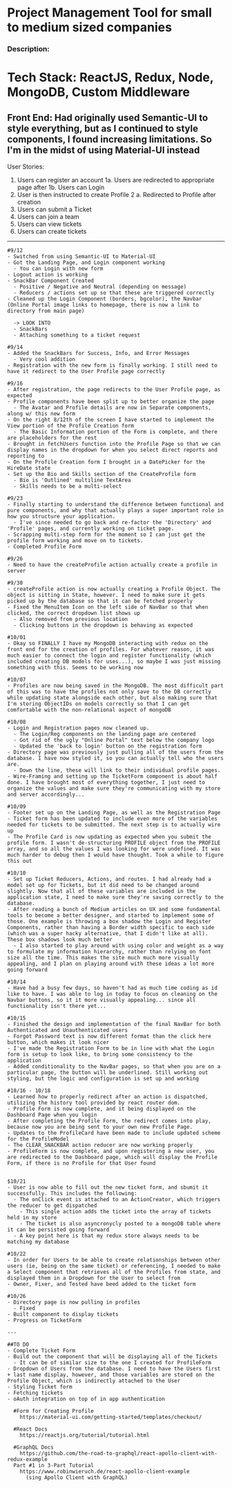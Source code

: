 # Project Management Tool for small to medium sized companies

### Description:

# Tech Stack: ReactJS, Redux, Node, MongoDB, Custom Middleware

## Front End: Had originally used Semantic-UI to style everything, but as I continued to style components, I found increasing limitations. So I'm in the midst of using Material-UI instead

User Stories:

1. Users can register an account
   1a. Users are redirected to appropriate page after
   1b. Users can Login
2. User is then instructed to create Profile
   2 a. Redirected to Profile after creation
3. Users can submit a Ticket
4. Users can join a team
5. Users can view tickets
6. Users can create tickets

---

    #9/12
    - Switched from using Semantic-UI to Material-UI
    - Got the Landing Page, and Login component working
      - You can Login with new form
    - Logout action is working
    - SnackBar Component Created
      - Positive / Negative and Neutral (depending on message)
      - Reducers / actions set up so that these are triggered correctly
    - Cleaned up the Login Component (borders, bgcolor), the Navbar (Online Portal image links to homepage, there is now a link to directory from main page)

      -> LOOK INTO
      - SnackBars
      - Attaching something to a ticket request

    #9/14
    - Added the SnackBars for Success, Info, and Error Messages
      - Very cool addition
    - Registration with the new form is finally working. I still need to have it redirect to the User Profile page correctly

    #9/16
    - After registration, the page redirects to the User Profile page, as expected
    - Profile components have been split up to better organize the page
      - The Avatar and Profile details are now in Separate components, along w/ this new form
    - On the right 8/12th of the screen I have started to implement the View portion of the Profile Creation form
      - The Basic Information portion of the Form is complete, and there are placeholders for the rest
    - Brought in fetchUsers function into the Profile Page so that we can display names in the dropdown for when you select direct reports and reporting to
    - On the Profile Creation form I brought in a DatePicker for the HireDate state
    - Set up the Bio and Skills section of the CreateProfile form
      - Bio is 'Outlined' multiline TextArea
      - Skills needs to be a multi-select

    #9/23
    - Finally starting to understand the difference between functional and pure components, and why that actually plays a super important role in how you structure your application.
      - I've since needed to go back and re-factor the 'Directory' and 'Profile' pages, and currently working on ticket page.
    - Scrapping multi-step form for the moment so I can just get the profile form working and move on to tickets.
    - Completed Profile Form

    #9/26
    - Need to have the createProfile action actually create a profile in server

    #9/30
    - createProfile action is now actually creating a Profile Object. The object is sitting in State, however. I need to make sure it gets picked up by the database so that it can be fetched properly
    - Fixed the MenuItem Icon on the left side of NavBar so that when clicked, the correct dropdown list shows up
      - Also removed from previous location
      - Clicking buttons in the dropdown is behaving as expected

    #10/01
    - Okay so FINALLY I have my MongoDB interacting with redux on the front end for the creation of profiles. For whatever reason, it was much easier to connect the login and register functionality (which included creating DB models for uses...), so maybe I was just missing something with this. Seems to be working now

    #10/07
    - Profiles are now being saved in the MongoDB. The most difficult part of this was to have the profiles not only save to the DB correctly while updating state alongside each other, but also making sure that I'm storing ObjectIDs on models correctly so that I can get comfortable with the non-relational aspect of mongoDB

    #10/08
    - Login and Registration pages now cleaned up.
      - The Login/Reg components on the landing page are centered
      - Got rid of the ugly "Online Portal" text below the company logo
      - Updated the 'back to login' button on the registration form
    - Directory page was previously just pulling all of the users from the database. I have now styled it, so you can actually tell who the users are.
      - Down the line, these will link to their individual profile pages.
    - Wire-Framing and setting up the TicketForm component is about half done. I have brought most of everything together, I just need to organize the values and make sure they're communicating with my store and server accordingly...

    #10/09
    - Footer set up on the Landing Page, as well as the Registration Page
    - Ticket form has been updated to include even more of the variables needed for tickets to be submitted. The next step is to actually wire up
    - The Profile Card is now updating as expected when you submit the profile form. I wasn't de-structuring PROFILE object from the PROFILE array, and so all the values I was looking for were undefined. It was much harder to debug then I would have thought. Took a while to figure this out

    #10/10
    - Set up Ticket Reducers, Actions, and routes. I had already had a model set up for Tickets, but it did need to be changed around slightly. Now that all of these variables are included in the application state, I need to make sure they're saving correctly to the database.
    - After reading a bunch of Medium articles on UX and some fundamental tools to become a better designer, and started to implement some of those. One example is throwing a box shadow the Login and Register Components, rather than having a Border width specific to each side (which was a super hacky alternative, that I didn't like at all). These box shadows look much better
      - I also started to play around with using color and weight as a way to formulate my information hierarchy, rather than relying on font size all the time. This makes the site much much more visually appealing, and I plan on playing around with these ideas a lot more going forward

    #10/14
    - Have had a busy few days, so haven't had as much time coding as id like to have. I was able to log in today to focus on cleaning on the Navbar buttons, so it it more visually appealing... since all functionality isn't there yet...

    #10/15
    - Finished the design and implementation of the final NavBar for both Authenticated and Unauthenticated users
    - Forgot Password text is now different format than the click here button, which makes it look nicer
    - I've made the Registration Form to be in line with what the Login form is setup to look like, to bring some consistency to the application
    - Added conditionality to the NavBar pages, so that when you are on a particular page, the button will be underlined. Still working out styling, but the logic and configuration is set up and working

    #10/16 - 10/18
    - Learned how to properly redirect after an action is dispatched, utilizing the history tool provided by react router dom.
    - Profile Form is now complete, and it being displayed on the Dashboard Page when you login
    - After completing the Profile Form, the redirect comes into play, because now you are being sent to your own new Profile Page.
    - Updates to the ProfileCard have been made to include updated scheme for the ProfileModel
    - The CLEAR_SNACKBAR action reducer are now working properly
    - ProfileForm is now complete, and upon registering a new user, you are redirected to the Dashboard page, which will display the Profile Form, if there is no Profile for that User found


    $10/21
    - User is now able to fill out the new ticket form, and sbumit it successfully. This includes the following:
      - The onClick event is attached to an ActionCreator, which triggers the reducer to get dispatched
        - This single action adds the ticket into the array of tickets held in my store
        - The ticket is also asyncronycly posted to a mongoDB table where it can be persisted going forward
      - A key point here is that my redux store always needs to be matching my database

    #10/22
    - In order for Users to be able to create relationships between other users (ie, being on the same ticket) or referencing, I needed to make a Select component that retrieves all of the Profiles from state, and displayed them in a Dropdown for the User to select from
    - Owner, Fixer, and Tested have beed added to the ticket form

    #10/26
    - Directory page is now pulling in profiles
      - Fixed
    - Built component to display tickets
    - Progress on TicketForm

    ---

    ##TO DO
    - Complete Ticket Form
    - Build out the component that will be displaying all of the Tickets
      - It can be of similar size to the one I created for ProfileForm
    - Dropdown of Users from the database. I need to have the Users first + last name display, however, and those variables are stored on the Profile Object, which is indirectly attached to the User
    - Styling Ticket form
    - Fetching tickets
    - oAuth integration on top of in app authentication

      #Form for Creating Profile
        https://material-ui.com/getting-started/templates/checkout/

      #React Docs
        https://reactjs.org/tutorial/tutorial.html

      #GraphQL Docs
        https://github.com/the-road-to-graphql/react-apollo-client-with-redux-example
      Part #1 in 3-Part Tutorial
        https://www.robinwieruch.de/react-apollo-client-example
          (sing Apollo Client with GraphQL)
